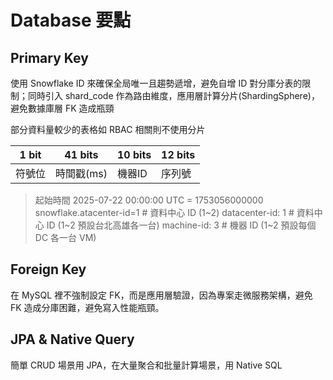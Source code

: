 # Database 要點

## Primary Key

使用 Snowflake ID 來確保全局唯一且趨勢遞增，避免自增 ID 對分庫分表的限制；同時引入 shard_code 作為路由維度，應用層計算分片(ShardingSphere)，避免數據庫層 FK 造成瓶頸

部分資料量較少的表格如 RBAC 相關則不使用分片

| 1 bit |    41 bits    |   10 bits   |  12 bits   |
| ------ | -------| -------| ------- |
| 符號位 |  時間戳(ms)   | 機器ID      | 序列號      |

> 起始時間 2025-07-22 00:00:00 UTC = 1753056000000
> snowflake.atacenter-id=1 # 資料中心 ID (1~2) 
> datacenter-id: 1   # 資料中心 ID (1~2 預設台北高雄各一台)
> machine-id: 3      # 機器 ID (1~2 預設每個 DC 各一台 VM)

## Foreign Key

在 MySQL 裡不強制設定 FK，而是應用層驗證，因為專案走微服務架構，避免 FK 造成分庫困難，避免寫入性能瓶頸。

## JPA & Native Query

簡單 CRUD 場景用 JPA，在大量聚合和批量計算場景，用 Native SQL

